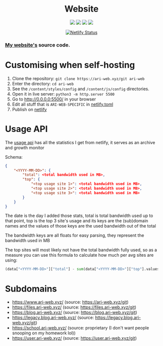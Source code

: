<h1 align="center">Website</h1>

<p align="center">
  <img src="https://img.shields.io/github/last-commit/TruncatedDinosour/website?color=red&style=flat-square">
  <img src="https://img.shields.io/github/repo-size/TruncatedDinosour/website?color=red&style=flat-square">
  <img src="https://img.shields.io/github/issues/TruncatedDinosour/website?color=red&style=flat-square">
  <img src="https://img.shields.io/github/stars/TruncatedDinosour/website?color=red&style=flat-square">
</p>

<p align="center">
    <a href="https://app.netlify.com/sites/ari-web/deploys">
        <img alt="Netlify Status" src="https://api.netlify.com/api/v1/badges/4ac67547-6444-4c67-9a54-c7f8fb28427b/deploy-status"/>
    </a>
</p>

### [My website's](https://www.ari-web.xyz/) source code.

# Customising when self-hosting

1. Clone the repository: `git clone https://ari-web.xyz/git ari-web`
2. Enter the directory: `cd ari-web`
3. See the `/content/styles/config` and `/content/js/config` directories.
4. Open it in live server: `python3 -m http.server 5500`
5. Go to http://0.0.0.0:5500/ in your browser
6. Edit all stuff that is `ARI-WEB-SPECIFIC` in [netlify.toml](/netlify.toml)
7. Publish on [netlify](https://netlify.com/)

# Usage API

The [usage api](https://www.ari-web.xyz/api/usage.json)
has all the statistics I get from netlify, it serves as
an archive and growth monitor

Schema:

```json
{
    "<YYYY-MM-DD>": {
        "total": <total bandwidth used in MB>,
        "top": {
            "<top usage site 1>": <total bandwidth used in MB>,
            "<top usage site 2>": <total bandwidth used in MB>,
            "<top usage site 3>": <total bandwidth used in MB>
        }
    }
}
```

The date is the day I added those stats, total is total
bandwidth used up to that point, top is the top 3 site's
usage and its keys are the (sub)domain names and the values
of those keys are the used bandwidth out of the total

The bandwidth keys are all floats for easy parsing, they
represent the bandwidth used in MB

The top sites will most likely not have the total bandwidth
fully used, so as a measure you can use this formula to calculate
how much per avg sites are using:

```py
(data["<YYYY-MM-DD>"]["total"] - sum(data["<YYYY-MM-DD>"]["top"].values())) / (len(ari_web_sites) - 3)
```

# Subdomains

-   https://www.ari-web.xyz/ (source: https://ari-web.xyz/git)
-   https://files.ari-web.xyz/ (source: https://files.ari-web.xyz/git)
-   https://blog.ari-web.xyz/ (source: https://blog.ari-web.xyz/git)
-   https://legacy.blog.ari-web.xyz/ (source: https://legacy.blog.ari-web.xyz/git)
-   https://school.ari-web.xyz/ (source: proprietary (I don't want people snooping on my homework lol))
-   https://user.ari-web.xyz/ (source: https://user.ari-web.xyz/git)
